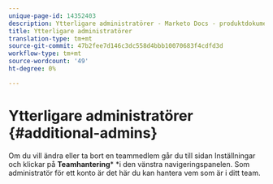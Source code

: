```yaml
---
unique-page-id: 14352403
description: Ytterligare administratörer - Marketo Docs - produktdokumentation
title: Ytterligare administratörer
translation-type: tm+mt
source-git-commit: 47b2fee7d146c3dc558d4bbb10070683f4cdfd3d
workflow-type: tm+mt
source-wordcount: '49'
ht-degree: 0%

---
```



# Ytterligare administratörer {#additional-admins}

Om du vill ändra eller ta bort en teammedlem går du till sidan Inställningar och klickar på **Teamhantering*** *i den vänstra navigeringspanelen.
Som administratör för ett konto är det här du kan hantera vem som är i ditt team.